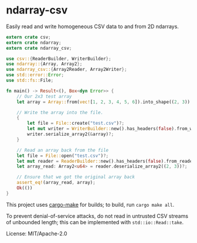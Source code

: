 # ndarray-csv

Easily read and write homogeneous CSV data to and from 2D ndarrays.

```rust
extern crate csv;
extern crate ndarray;
extern crate ndarray_csv;

use csv::{ReaderBuilder, WriterBuilder};
use ndarray::{Array, Array2};
use ndarray_csv::{Array2Reader, Array2Writer};
use std::error::Error;
use std::fs::File;

fn main() -> Result<(), Box<dyn Error>> {
    // Our 2x3 test array
    let array = Array::from(vec![1, 2, 3, 4, 5, 6]).into_shape((2, 3)).unwrap();

    // Write the array into the file.
    {
        let file = File::create("test.csv")?;
        let mut writer = WriterBuilder::new().has_headers(false).from_writer(file);
        writer.serialize_array2(&array)?;
    }

    // Read an array back from the file
    let file = File::open("test.csv")?;
    let mut reader = ReaderBuilder::new().has_headers(false).from_reader(file);
    let array_read: Array2<u64> = reader.deserialize_array2((2, 3))?;

    // Ensure that we got the original array back
    assert_eq!(array_read, array);
    Ok(())
}
```

This project uses [cargo-make](https://sagiegurari.github.io/cargo-make/) for builds; to build,
run `cargo make all`.

To prevent denial-of-service attacks, do not read in untrusted CSV streams of unbounded length;
this can be implemented with `std::io::Read::take`.

License: MIT/Apache-2.0
